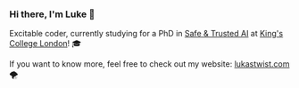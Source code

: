 ### Hi there, I'm Luke 👋

Excitable coder, currently studying for a PhD in [Safe & Trusted AI](https://safeandtrustedai.org/) 
at [King's College London](https://www.kcl.ac.uk/)! 🎓

If you want to know more, feel free to check out my website: [lukastwist.com](https://lukastwist.com/) 🌪️
